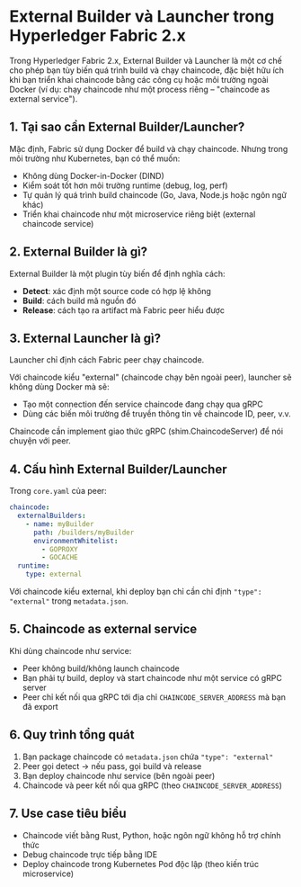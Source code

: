 # External Builder và Launcher trong Hyperledger Fabric 2.x

Trong Hyperledger Fabric 2.x, External Builder và Launcher là một cơ chế cho phép bạn tùy biến quá trình build và chạy chaincode, đặc biệt hữu ích khi bạn triển khai chaincode bằng các công cụ hoặc môi trường ngoài Docker (ví dụ: chạy chaincode như một process riêng – "chaincode as external service").

## 1. Tại sao cần External Builder/Launcher?

Mặc định, Fabric sử dụng Docker để build và chạy chaincode. Nhưng trong môi trường như Kubernetes, bạn có thể muốn:

- Không dùng Docker-in-Docker (DIND)
- Kiểm soát tốt hơn môi trường runtime (debug, log, perf)
- Tự quản lý quá trình build chaincode (Go, Java, Node.js hoặc ngôn ngữ khác)
- Triển khai chaincode như một microservice riêng biệt (external chaincode service)

## 2. External Builder là gì?

External Builder là một plugin tùy biến để định nghĩa cách:

- **Detect**: xác định một source code có hợp lệ không
- **Build**: cách build mã nguồn đó
- **Release**: cách tạo ra artifact mà Fabric peer hiểu được

## 3. External Launcher là gì?

Launcher chỉ định cách Fabric peer chạy chaincode.

Với chaincode kiểu "external" (chaincode chạy bên ngoài peer), launcher sẽ không dùng Docker mà sẽ:

- Tạo một connection đến service chaincode đang chạy qua gRPC
- Dùng các biến môi trường để truyền thông tin về chaincode ID, peer, v.v.

Chaincode cần implement giao thức gRPC (shim.ChaincodeServer) để nói chuyện với peer.

## 4. Cấu hình External Builder/Launcher

Trong `core.yaml` của peer:

```yaml
chaincode:
  externalBuilders:
    - name: myBuilder
      path: /builders/myBuilder
      environmentWhitelist:
        - GOPROXY
        - GOCACHE
  runtime:
    type: external
```

Với chaincode kiểu external, khi deploy bạn chỉ cần chỉ định `"type": "external"` trong `metadata.json`.

## 5. Chaincode as external service

Khi dùng chaincode như service:

- Peer không build/không launch chaincode
- Bạn phải tự build, deploy và start chaincode như một service có gRPC server
- Peer chỉ kết nối qua gRPC tới địa chỉ `CHAINCODE_SERVER_ADDRESS` mà bạn đã export

## 6. Quy trình tổng quát

1. Bạn package chaincode có `metadata.json` chứa `"type": "external"`
2. Peer gọi detect → nếu pass, gọi build và release
3. Bạn deploy chaincode như service (bên ngoài peer)
4. Chaincode và peer kết nối qua gRPC (theo `CHAINCODE_SERVER_ADDRESS`)

## 7. Use case tiêu biểu

- Chaincode viết bằng Rust, Python, hoặc ngôn ngữ không hỗ trợ chính thức
- Debug chaincode trực tiếp bằng IDE
- Deploy chaincode trong Kubernetes Pod độc lập (theo kiến trúc microservice)